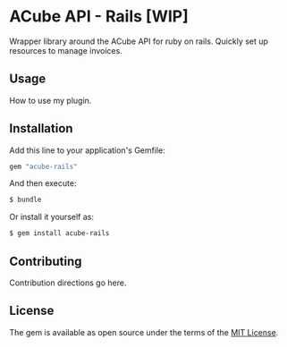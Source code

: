 # ACube API - Rails [WIP]
Wrapper library around the ACube API for ruby on rails. Quickly set up resources to manage invoices.

## Usage
How to use my plugin.

## Installation
Add this line to your application's Gemfile:

```ruby
gem "acube-rails"
```

And then execute:
```bash
$ bundle
```

Or install it yourself as:
```bash
$ gem install acube-rails
```

## Contributing
Contribution directions go here.

## License
The gem is available as open source under the terms of the [MIT License](https://opensource.org/licenses/MIT).
